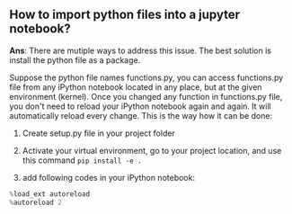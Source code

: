 ## How to import python files into a jupyter notebook?
**Ans**: There are mutiple ways to address this issue. The best solution is install the python file as a package.


Suppose the python file names functions.py, you can access functions.py file from any iPython notebook located in any place, but at the given environment (kernel).
Once you changed any function in functions.py file, you don't need to reload your iPython notebook again and again. It will automatically reload every change.
This is the way how it can be done:

1. Create setup.py file in your project folder

2. Activate your virtual environment, go to your project location, and use this command 
`pip install -e .`

3. add following codes in your iPython notebook:
```python
%load_ext autoreload
%autoreload 2
```
